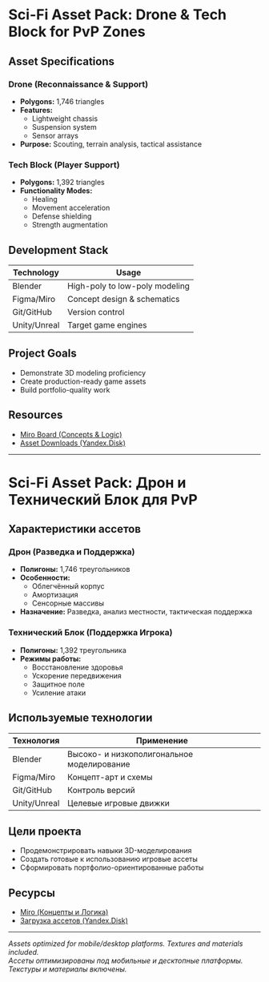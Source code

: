 # Sci-Fi Asset Pack: Drone & Tech Block for PvP Zones

## Asset Specifications

### Drone (Reconnaissance & Support)
- **Polygons:** 1,746 triangles
- **Features:** 
  - Lightweight chassis
  - Suspension system
  - Sensor arrays
- **Purpose:** Scouting, terrain analysis, tactical assistance

### Tech Block (Player Support)
- **Polygons:** 1,392 triangles
- **Functionality Modes:**
  - Healing
  - Movement acceleration
  - Defense shielding
  - Strength augmentation

##  Development Stack
| Technology       | Usage                          |
|------------------|--------------------------------|
| Blender          | High-poly to low-poly modeling |
| Figma/Miro       | Concept design & schematics    |
| Git/GitHub       | Version control               |
| Unity/Unreal     | Target game engines           |

##  Project Goals
- Demonstrate 3D modeling proficiency
- Create production-ready game assets
- Build portfolio-quality work

##  Resources
- [Miro Board (Concepts & Logic)](https://miro.com/example_link)
- [Asset Downloads (Yandex.Disk)](https://disk.yandex.com/example_link)

---

# Sci-Fi Asset Pack: Дрон и Технический Блок для PvP

##  Характеристики ассетов

### Дрон (Разведка и Поддержка)
- **Полигоны:** 1,746 треугольников
- **Особенности:**
  - Облегчённый корпус
  - Амортизация
  - Сенсорные массивы
- **Назначение:** Разведка, анализ местности, тактическая поддержка

### Технический Блок (Поддержка Игрока)
- **Полигоны:** 1,392 треугольника
- **Режимы работы:**
  - Восстановление здоровья
  - Ускорение передвижения
  - Защитное поле
  - Усиление атаки

##  Используемые технологии
| Технология       | Применение                     |
|------------------|--------------------------------|
| Blender          | Высоко- и низкополигональное моделирование |
| Figma/Miro       | Концепт-арт и схемы           |
| Git/GitHub       | Контроль версий               |
| Unity/Unreal     | Целевые игровые движки        |

## Цели проекта
- Продемонстрировать навыки 3D-моделирования
- Создать готовые к использованию игровые ассеты
- Сформировать портфолио-ориентированные работы

##  Ресурсы
- [Miro (Концепты и Логика)](https://miro.com/example_link)
- [Загрузка ассетов (Yandex.Disk)](https://disk.yandex.com/example_link)

---

*Assets optimized for mobile/desktop platforms. Textures and materials included.*  
*Ассеты оптимизированы под мобильные и десктопные платформы. Текстуры и материалы включены.*